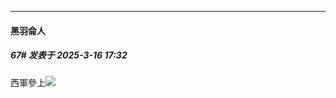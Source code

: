 ﻿
*****

####  黑羽侖人  
##### 67#       发表于 2025-3-16 17:32

西軍參上<img src="https://static.saraba1st.com/image/smiley/face2017/037.png" referrerpolicy="no-referrer">

